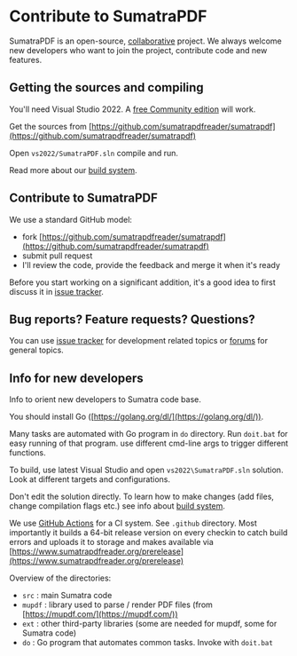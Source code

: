 # Contribute to SumatraPDF

SumatraPDF is an open-source, [collaborative](https://github.com/sumatrapdfreader/sumatrapdf/blob/master/AUTHORS) project. We always welcome new developers who want to join the project, contribute code and new features.

## Getting the sources and compiling

You'll need Visual Studio 2022. A [free Community edition](https://www.visualstudio.com/vs/community/) will work.

Get the sources from [https://github.com/sumatrapdfreader/sumatrapdf](https://github.com/sumatrapdfreader/sumatrapdf)

Open `vs2022/SumatraPDF.sln` compile and run.

Read more about our [build system](Build-system.md).

## Contribute to SumatraPDF

We use a standard GitHub model:

- fork [https://github.com/sumatrapdfreader/sumatrapdf](https://github.com/sumatrapdfreader/sumatrapdf)
- submit pull request
- I'll review the code, provide the feedback and merge it when it's ready

Before you start working on a significant addition, it's a good idea to first discuss it in [issue tracker](https://github.com/sumatrapdfreader/sumatrapdf/issues).

## Bug reports? Feature requests? Questions?

You can use [issue tracker](https://github.com/sumatrapdfreader/sumatrapdf/issues) for development related topics or [forums](https://www.sumatrapdfreader.org/forum.html) for general topics.

## Info for new developers

Info to orient new developers to Sumatra code base.

You should install Go ([https://golang.org/dl/](https://golang.org/dl/)).

Many tasks are automated with Go program in `do` directory. Run `doit.bat` for easy running of that program. use different cmd-line args to trigger different functions.

To build, use latest Visual Studio and open `vs2022\SumatraPDF.sln` solution. Look at different targets and configurations.

Don't edit the solution directly. To learn how to make changes (add files, change compilation flags etc.) see info about [build system](Build-system.md).

We use [GitHub Actions](https://help.github.com/en/actions) for a CI system. See `.github` directory. Most importantly it builds a 64-bit release version on every checkin to catch build errors and uploads it to storage and makes available via [https://www.sumatrapdfreader.org/prerelease](https://www.sumatrapdfreader.org/prerelease)

Overview of the directories:

- `src` : main Sumatra code
- `mupdf` : library used to parse / render PDF files (from [https://mupdf.com/](https://mupdf.com/))
- `ext` : other third-party libraries (some are needed for mupdf, some for Sumatra code)
- `do` : Go program that automates common tasks. Invoke with `doit.bat`